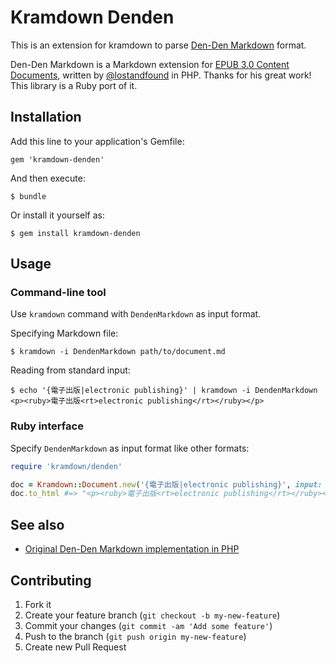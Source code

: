 Kramdown Denden
===============

This is an extension for kramdown to parse [Den-Den Markdown][dendenmarkdown] format.

Den-Den Markdown is a Markdown extension for [EPUB 3.0 Content Documents][epub30-contentdocs], written by [@lostandfound][lostandfound] in PHP. Thanks for his great work! This library is a Ruby port of it.

Installation
------------

Add this line to your application's Gemfile:

    gem 'kramdown-denden'

And then execute:

    $ bundle

Or install it yourself as:

    $ gem install kramdown-denden

Usage
-----

### Command-line tool

Use `kramdown` command with `DendenMarkdown` as input format.

Specifying Markdown file:

    $ kramdown -i DendenMarkdown path/to/document.md

Reading from standard input:

    $ echo '{電子出版|electronic publishing}' | kramdown -i DendenMarkdown
    <p><ruby>電子出版<rt>electronic publishing</rt></ruby></p>

### Ruby interface

Specify `DendenMarkdown` as input format like other formats:

```ruby
require 'kramdown/denden'

doc = Kramdown::Document.new('{電子出版|electronic publishing}', input: 'DendenMarkdown')
doc.to_html #=> "<p><ruby>電子出版<rt>electronic publishing</rt></ruby></p>\n"
```

See also
--------

* [Original Den-Den Markdown implementation in PHP][dendenmarkdown]

Contributing
------------

1. Fork it
2. Create your feature branch (`git checkout -b my-new-feature`)
3. Commit your changes (`git commit -am 'Add some feature'`)
4. Push to the branch (`git push origin my-new-feature`)
5. Create new Pull Request

[dendenmarkdown]: https://github.com/denshoch/DenDenMarkdown
[epub30-contentdocs]: http://www.idpf.org/epub/30/spec/epub30-contentdocs.html
[lostandfound]: https://github.com/lostandfound
